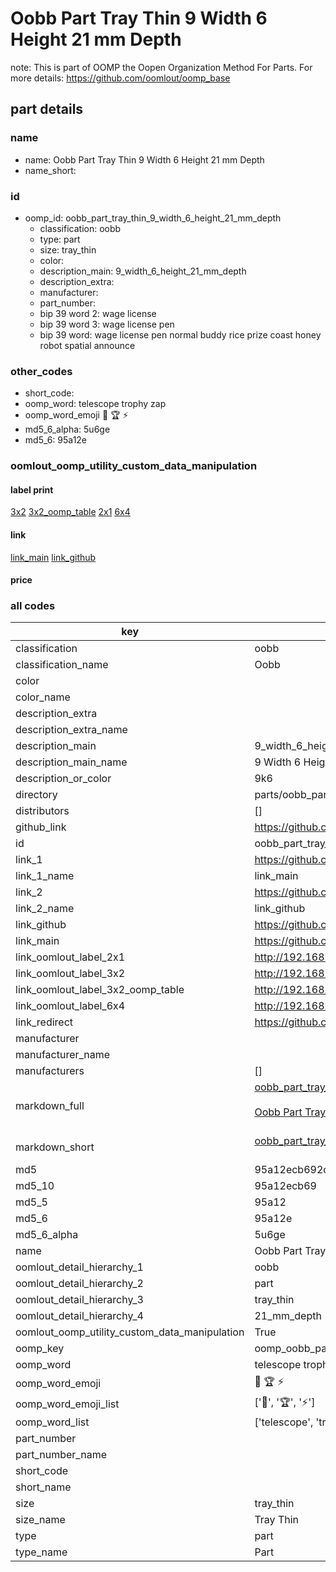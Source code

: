 # Oobb Part Tray Thin 9 Width 6 Height 21 mm Depth  

note: This is part of OOMP the Oopen Organization Method For Parts. For more details: https://github.com/oomlout/oomp_base

##  part details
  







### name
* name: Oobb Part Tray Thin 9 Width 6 Height 21 mm Depth
* name_short: 
### id
* oomp_id: oobb_part_tray_thin_9_width_6_height_21_mm_depth
  * classification: oobb
  * type: part
  * size: tray_thin
  * color: 
  * description_main: 9_width_6_height_21_mm_depth
  * description_extra: 
  * manufacturer: 
  * part_number: 
  * bip 39 word 2: wage license
  * bip 39 word 3: wage license pen
  * bip 39 word: wage license pen normal buddy rice prize coast honey robot spatial announce

### other_codes
* short_code: 
* oomp_word: telescope trophy zap
* oomp_word_emoji :telescope: :trophy: :zap:
* md5_6_alpha: 5u6ge
* md5_6: 95a12e






### oomlout_oomp_utility_custom_data_manipulation
#### label print
[3x2](http://192.168.1.245:1112/?label=oomp%205u6ge)
[3x2_oomp_table](http://192.168.1.108:1112/?label=oomp%205u6ge)
[2x1](http://192.168.1.242:1112/?label=oomp%205u6ge)
[6x4](http://192.168.1.55:1112/?label=oomp%205u6ge)    

#### link

[link_main](https://github.com/oomlout/oomlout_oomp_version_1_messy/tree/main/parts/oobb_part_tray_thin_9_width_6_height_21_mm_depth) [link_github](https://github.com/oomlout/oomlout_oomp_version_1_messy/tree/main/parts/oobb_part_tray_thin_9_width_6_height_21_mm_depth)                             

#### price







### all codes 
| key | value |  
| --- | --- |  
| classification | oobb |  
| classification_name | Oobb |  
| color |  |  
| color_name |  |  
| description_extra |  |  
| description_extra_name |  |  
| description_main | 9_width_6_height_21_mm_depth |  
| description_main_name | 9 Width 6 Height 21 mm Depth |  
| description_or_color | 9k6 |  
| directory | parts/oobb_part_tray_thin_9_width_6_height_21_mm_depth |  
| distributors | [] |  
| github_link | https://github.com/oomlout/oomlout_oomp_part_src/tree/main/parts/oobb_part_tray_thin_9_width_6_height_21_mm_depth |  
| id | oobb_part_tray_thin_9_width_6_height_21_mm_depth |  
| link_1 | https://github.com/oomlout/oomlout_oomp_version_1_messy/tree/main/parts/oobb_part_tray_thin_9_width_6_height_21_mm_depth |  
| link_1_name | link_main |  
| link_2 | https://github.com/oomlout/oomlout_oomp_version_1_messy/tree/main/parts/oobb_part_tray_thin_9_width_6_height_21_mm_depth |  
| link_2_name | link_github |  
| link_github | https://github.com/oomlout/oomlout_oomp_version_1_messy/tree/main/parts/oobb_part_tray_thin_9_width_6_height_21_mm_depth |  
| link_main | https://github.com/oomlout/oomlout_oomp_version_1_messy/tree/main/parts/oobb_part_tray_thin_9_width_6_height_21_mm_depth |  
| link_oomlout_label_2x1 | http://192.168.1.242:1112/?label=oomp%205u6ge |  
| link_oomlout_label_3x2 | http://192.168.1.245:1112/?label=oomp%205u6ge |  
| link_oomlout_label_3x2_oomp_table | http://192.168.1.108:1112/?label=oomp%205u6ge |  
| link_oomlout_label_6x4 | http://192.168.1.55:1112/?label=oomp%205u6ge |  
| link_redirect | https://github.com/oomlout/oomlout_oomp_version_1_messy/tree/main/parts/oobb_part_tray_thin_9_width_6_height_21_mm_depth |  
| manufacturer |  |  
| manufacturer_name |  |  
| manufacturers | [] |  
| markdown_full | [oobb_part_tray_thin_9_width_6_height_21_mm_depth](none)<br>[](none)<br>[Oobb Part Tray Thin 9 Width 6 Height 21 Mm Depth](none)<br><br> |  
| markdown_short | [oobb_part_tray_thin_9_width_6_height_21_mm_depth](none)<br><br> |  
| md5 | 95a12ecb692cd56ae48eb96344e04fb1 |  
| md5_10 | 95a12ecb69 |  
| md5_5 | 95a12 |  
| md5_6 | 95a12e |  
| md5_6_alpha | 5u6ge |  
| name | Oobb Part Tray Thin 9 Width 6 Height 21 mm Depth |  
| oomlout_detail_hierarchy_1 | oobb |  
| oomlout_detail_hierarchy_2 | part |  
| oomlout_detail_hierarchy_3 | tray_thin |  
| oomlout_detail_hierarchy_4 | 21_mm_depth |  
| oomlout_oomp_utility_custom_data_manipulation | True |  
| oomp_key | oomp_oobb_part_tray_thin_9_width_6_height_21_mm_depth |  
| oomp_word | telescope trophy zap |  
| oomp_word_emoji | :telescope: :trophy: :zap: |  
| oomp_word_emoji_list | [':telescope:', ':trophy:', ':zap:'] |  
| oomp_word_list | ['telescope', 'trophy', 'zap'] |  
| part_number |  |  
| part_number_name |  |  
| short_code |  |  
| short_name |  |  
| size | tray_thin |  
| size_name | Tray Thin |  
| type | part |  
| type_name | Part |  
